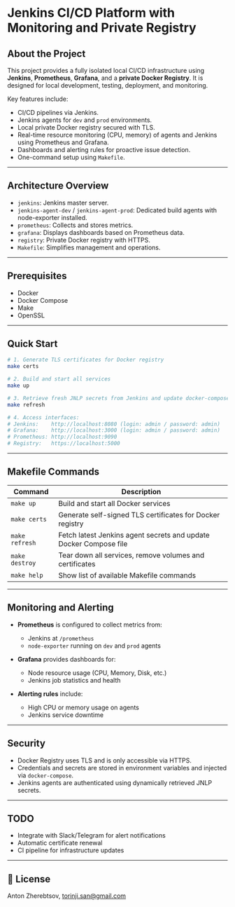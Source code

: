 # Jenkins CI/CD Platform with Monitoring and Private Registry

## About the Project

This project provides a fully isolated local CI/CD infrastructure using **Jenkins**, **Prometheus**, **Grafana**, and a **private Docker Registry**. It is designed for local development, testing, deployment, and monitoring.

Key features include:

- CI/CD pipelines via Jenkins.
- Jenkins agents for `dev` and `prod` environments.
- Local private Docker registry secured with TLS.
- Real-time resource monitoring (CPU, memory) of agents and Jenkins using Prometheus and Grafana.
- Dashboards and alerting rules for proactive issue detection.
- One-command setup using `Makefile`.

---

## Architecture Overview

- `jenkins`: Jenkins master server.
- `jenkins-agent-dev` / `jenkins-agent-prod`: Dedicated build agents with node-exporter installed.
- `prometheus`: Collects and stores metrics.
- `grafana`: Displays dashboards based on Prometheus data.
- `registry`: Private Docker registry with HTTPS.
- `Makefile`: Simplifies management and operations.

---

## Prerequisites

- Docker
- Docker Compose
- Make
- OpenSSL

---

## Quick Start

```bash
# 1. Generate TLS certificates for Docker registry
make certs

# 2. Build and start all services
make up

# 3. Retrieve fresh JNLP secrets from Jenkins and update docker-compose
make refresh

# 4. Access interfaces:
# Jenkins:    http://localhost:8080 (login: admin / password: admin)
# Grafana:    http://localhost:3000 (login: admin / password: admin)
# Prometheus: http://localhost:9090
# Registry:   https://localhost:5000
```

---

## Makefile Commands

| Command        | Description                                                        |
|----------------|--------------------------------------------------------------------|
| `make up`      | Build and start all Docker services                                |
| `make certs`   | Generate self-signed TLS certificates for Docker registry          |
| `make refresh` | Fetch latest Jenkins agent secrets and update Docker Compose file |
| `make destroy` | Tear down all services, remove volumes and certificates            |
| `make help`    | Show list of available Makefile commands                           |

---

## Monitoring and Alerting

- **Prometheus** is configured to collect metrics from:
  - Jenkins at `/prometheus`
  - `node-exporter` running on `dev` and `prod` agents

- **Grafana** provides dashboards for:
  - Node resource usage (CPU, Memory, Disk, etc.)
  - Jenkins job statistics and health

- **Alerting rules** include:
  - High CPU or memory usage on agents
  - Jenkins service downtime

---

## Security

- Docker Registry uses TLS and is only accessible via HTTPS.
- Credentials and secrets are stored in environment variables and injected via `docker-compose`.
- Jenkins agents are authenticated using dynamically retrieved JNLP secrets.

---

## TODO

- Integrate with Slack/Telegram for alert notifications
- Automatic certificate renewal
- CI pipeline for infrastructure updates

---

## 📝 License

Anton Zherebtsov, torinji.san@gmail.com